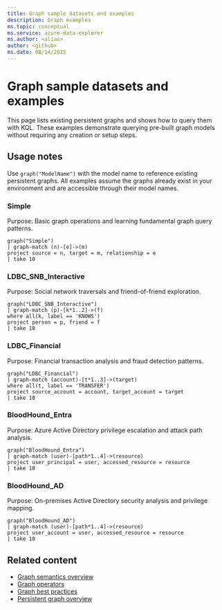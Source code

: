```yaml
---
title: Graph sample datasets and examples
description: Graph examples  
ms.topic: conceptual
ms.service: azure-data-explorer
ms.author: <alias>
author: <github>
ms.date: 08/14/2025
---
```


# Graph sample datasets and examples

This page lists existing persistent graphs and shows how to query them with KQL. These examples demonstrate querying pre-built graph models without requiring any creation or setup steps.

## Usage notes

Use `graph("ModelName")` with the model name to reference existing persistent graphs. All examples assume the graphs already exist in your environment and are accessible through their model names.

### Simple

Purpose: Basic graph operations and learning fundamental graph query patterns.

```kusto
graph("Simple")
| graph-match (n)-[e]->(m)
project source = n, target = m, relationship = e
| take 10
```

### LDBC_SNB_Interactive

Purpose: Social network traversals and friend-of-friend exploration.

```kusto
graph("LDBC_SNB_Interactive")
| graph-match (p)-[k*1..2]->(f)
where all(k, label == 'KNOWS')
project person = p, friend = f
| take 10
```

### LDBC_Financial

Purpose: Financial transaction analysis and fraud detection patterns.

```kusto
graph("LDBC_Financial")
| graph-match (account)-[t*1..3]->(target)
where all(t, label == 'TRANSFER')
project source_account = account, target_account = target
| take 10
```

### BloodHound_Entra

Purpose: Azure Active Directory privilege escalation and attack path analysis.

```kusto
graph("BloodHound_Entra")
| graph-match (user)-[path*1..4]->(resource)
project user_principal = user, accessed_resource = resource
| take 10
```

### BloodHound_AD

Purpose: On-premises Active Directory security analysis and privilege mapping.

```kusto
graph("BloodHound_AD")
| graph-match (user)-[path*1..4]->(resource)
project user_account = user, accessed_resource = resource
| take 10
```

## Related content

- [Graph semantics overview](./graph-semantics-overview.md)
- [Graph operators](./graph-operators.md)
- [Graph best practices](./graph-best-practices.md)
- [Persistent graph overview](../management/graph/graph-persistent-overview.md)
